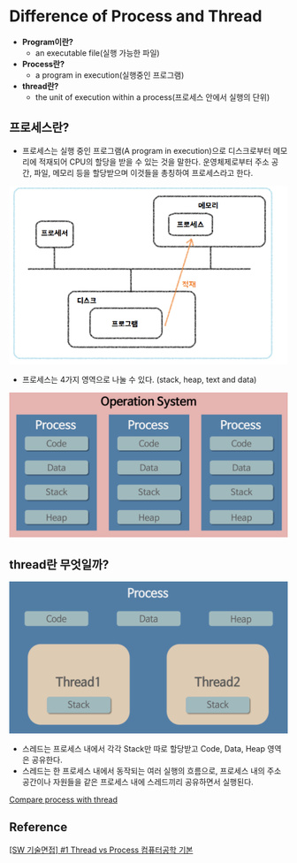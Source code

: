 # Difference of Process and  Thread

- **Program이란?**
    - an executable file(실행 가능한 파일)
- **Process란?**
    - a program in execution(실행중인 프로그램)
- **thread란?**
    - the unit of execution within a process(프로세스 안에서 실행의 단위)

## 프로세스란?

- 프로세스는 실행 중인 프로그램(A program in execution)으로 디스크로부터 메모리에 적재되어 CPU의 할당을 받을 수 있는 것을 말한다. 운영체제로부터 주소 공간, 파일, 메모리 등을 할당받으며 이것들을 총칭하여 프로세스라고 한다.

![Untitled](Difference%20of%20Process%20and%20Thread%20592fab7eadfd459c81228030f2084609/Untitled.png)

- 프로세스는 4가지 영역으로 나눌 수 있다. (stack, heap, text and data)

![Untitled](Difference%20of%20Process%20and%20Thread%20592fab7eadfd459c81228030f2084609/Untitled%201.png)

## thread란 무엇일까?

![Untitled](Difference%20of%20Process%20and%20Thread%20592fab7eadfd459c81228030f2084609/Untitled%202.png)

- 스레드는 프로세스 내에서 각각 Stack만 따로 할당받고  Code, Data, Heap 영역은 공유한다.
- 스레드는 한 프로세스 내에서 동작되는 여러 실행의 흐름으로, 프로세스 내의 주소 공간이나 자원들을 같은 프로세스 내에 스레드끼리 공유하면서 실행된다.

[Compare process with thread](https://www.notion.so/85085bebc35f4cb49ca38c9337c29c49)

## Reference

[[SW 기술면접] #1 Thread vs Process 컴퓨터공학 기본](https://www.youtube.com/watch?v=RrfASw-jfZ4)